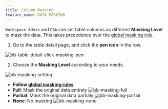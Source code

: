 ```yaml
---
title: Column Masking
feature_name: DATA_MASKING
---
```


`Workspace Admin` and `DBA` can set table columns as different **Masking Level** to mask the data. This
takes precedence over the [global masking rule](../global-masking-rule).

1. Go to the table detail page, and click the **pen icon** in the row.

![bb-table-detail-click-masking-pen](/content/docs/security/data-masking/bb-table-detail-click-masking-pen.webp)

2. Choose the **Masking Level** according to your needs.

![bb-masking-setting](/content/docs/security/data-masking/bb-masking-setting.webp)

- **Follow [global masking rules](../global-masking-rule)**
- **Full**: Mask the original data entirely
  ![bb-masking-full](/content/docs/security/data-masking/bb-masking-full.webp)
- **Partial**: Mask the original data partialy
  ![bb-masking-partial](/content/docs/security/data-masking/bb-masking-partial.webp)
- **None**: No masking
  ![bb-masking-none](/content/docs/security/data-masking/bb-masking-none.webp)
